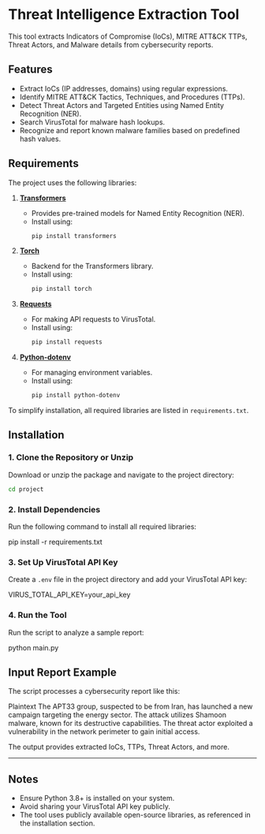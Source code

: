 # Threat Intelligence Extraction Tool

This tool extracts Indicators of Compromise (IoCs), MITRE ATT&CK TTPs, Threat Actors, and Malware details from cybersecurity reports.

## Features

- Extract IoCs (IP addresses, domains) using regular expressions.
- Identify MITRE ATT&CK Tactics, Techniques, and Procedures (TTPs).
- Detect Threat Actors and Targeted Entities using Named Entity Recognition (NER).
- Search VirusTotal for malware hash lookups.
- Recognize and report known malware families based on predefined hash values.

## Requirements

The project uses the following libraries:

1. **[Transformers](https://huggingface.co/docs/transformers/index)**

   - Provides pre-trained models for Named Entity Recognition (NER).
   - Install using:
     ```bash
     pip install transformers
     ```

2. **[Torch](https://pytorch.org/)**

   - Backend for the Transformers library.
   - Install using:
     ```bash
     pip install torch
     ```

3. **[Requests](https://docs.python-requests.org/)**

   - For making API requests to VirusTotal.
   - Install using:
     ```bash
     pip install requests
     ```

4. **[Python-dotenv](https://pypi.org/project/python-dotenv/)**
   - For managing environment variables.
   - Install using:
     ```bash
     pip install python-dotenv
     ```

To simplify installation, all required libraries are listed in `requirements.txt`.

## Installation

### 1. Clone the Repository or Unzip

Download or unzip the package and navigate to the project directory:

```bash
cd project
```

### 2. Install Dependencies

Run the following command to install all required libraries:

pip install -r requirements.txt

### 3. Set Up VirusTotal API Key

Create a `.env` file in the project directory and add your VirusTotal API key:

VIRUS_TOTAL_API_KEY=your_api_key

### 4. Run the Tool

Run the script to analyze a sample report:

python main.py

## Input Report Example

The script processes a cybersecurity report like this:

Plaintext
The APT33 group, suspected to be from Iran, has launched a new campaign targeting the energy sector. The attack utilizes Shamoon malware, known for its destructive capabilities. The threat actor exploited a vulnerability in the network perimeter to gain initial access.

The output provides extracted IoCs, TTPs, Threat Actors, and more.

---

## Notes

- Ensure Python 3.8+ is installed on your system.
- Avoid sharing your VirusTotal API key publicly.
- The tool uses publicly available open-source libraries, as referenced in the installation section.
